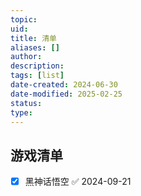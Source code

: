 ```yaml
---
topic: 
uid: 
title: 清单
aliases: []
author: 
description: 
tags: [list]
date-created: 2024-06-30
date-modified: 2025-02-25
status: 
type: 
---
```


## 游戏清单

- [x] 黑神话悟空 ✅ 2024-09-21
